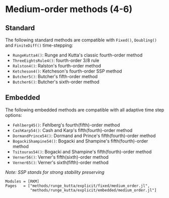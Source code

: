 
# Medium-order methods (4-6)

## Standard 

The following standard methods are compatible with `Fixed()`, `Doubling()` and `FiniteDiff()` time-stepping:

- `RungeKutta4()`: Runge and Kutta's classic fourth-order method
- `ThreeEightsRule4()`: fourth-order 3/8 rule
- `Ralston4()`: Ralston's fourth-order method 
- `Ketcheson4()`: Ketcheson's fourth-order SSP method
- `Butcher5()`: Butcher's fifth-order method 
- `Butcher6()`: Butcher's sixth-order method 

## Embedded

The following embedded methods are compatible with all adaptive time step options:

- `Fehlberg45()`: Fehlberg's fourth(fifth)-order method
- `CashKarp54()`: Cash and Karp's fifth(fourth)-order method
- `DormandPrince54()`: Dormand and Prince's fifth(fourth)-order method
- `BogackiShampine54()`: Bogacki and Shampine's fifth(fourth)-order method
- `Tsitouras54()`: Bogacki and Shampine's fifth(fourth)-order method
- `Verner56()`: Verner's fifth(sixth)-order method
- `Verner65()`: Verner's sixth(fifth)-order method

*Note: SSP stands for strong stability preserving*

```@autodocs
Modules = [RKM]
Pages   = ["methods/runge_kutta/explicit/fixed/medium_order.jl", 
           "methods/runge_kutta/explicit/embedded/medium_order.jl"]
```